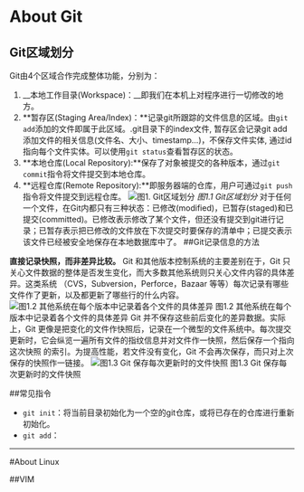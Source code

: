 # About Git

## Git区域划分

Git由4个区域合作完成整体功能，分别为：
1.  __本地工作目录(Workspace)：__即我们在本机上对程序进行一切修改的地方。
2.   **暂存区(Staging Area/Index)：**记录git所跟踪的文件信息的区域。由`git add`添加的文件即属于此区域。.git目录下的index文件, 暂存区会记录git add添加文件的相关信息(文件名、大小、timestamp...)，不保存文件实体, 通过id指向每个文件实体。可以使用`git status`查看暂存区的状态。
3. **本地仓库(Local Repository):**保存了对象被提交的各种版本，通过`git commit`指令将文件提交到本地仓库。
4. **远程仓库(Remote Repository):**即服务器端的仓库，用户可通过`git push`指令将文件提交到远程仓库。
![图1. Git区域划分](3832623-7b8d199a80ce5817.png)
*图1.1 Git区域划分*
对于任何一个文件，在Git内都只有三种状态：已修改(modified)，已暂存(staged)和已提交(committed)。已修改表示修改了某个文件，但还没有提交到git进行记录；已暂存表示把已修改的文件放在下次提交时要保存的清单中；已提交表示该文件已经被安全地保存在本地数据库中了。
##Git记录信息的方法

**直接记录快照，而非差异比较。**
Git 和其他版本控制系统的主要差别在于，Git 只关心文件数据的整体是否发生变化，而大多数其他系统则只关心文件内容的具体差异。这类系统 （CVS，Subversion，Perforce，Bazaar 等等）每次记录有哪些文件作了更新，以及都更新了哪些行的什么内容。
![图1.2 其他系统在每个版本中记录着各个文件的具体差异](Git-start4.png)
图1.2 其他系统在每个版本中记录着各个文件的具体差异
Git 并不保存这些前后变化的差异数据。实际上，Git 更像是把变化的文件作快照后，记录在一个微型的文件系统中。每次提交更新时，它会纵览一遍所有文件的指纹信息并对文件作一快照，然后保存一个指向这次快照 的索引。为提高性能，若文件没有变化，Git 不会再次保存，而只对上次保存的快照作一链接。
![图1.3 Git 保存每次更新时的文件快照](Git-start5.png)
图1.3 Git 保存每次更新时的文件快照

##常见指令

- `git init`：将当前目录初始化为一个空的git仓库，或将已存在的仓库进行重新初始化。
- `git add`：

----
#About Linux


##VIM
